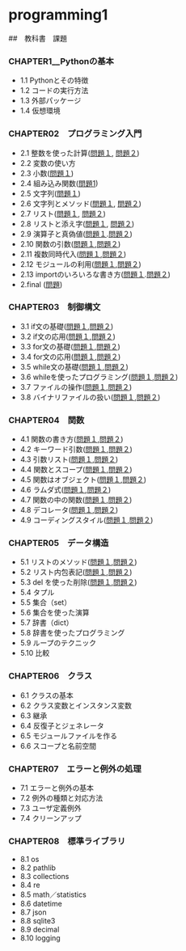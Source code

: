# programming1


##　教科書　課題

### CHAPTER1__Pythonの基本

- 1.1 Pythonとその特徴
- 1.2 コードの実行方法
- 1.3 外部パッケージ
- 1.4 仮想環境
### CHAPTER02　プログラミング入門
- 2.1 整数を使った計算([問題１](CHAPTER02/Q2_1_1.py), [問題２](CHAPTER02/Q2_1_2.py))
- 2.2 変数の使い方
- 2.3 小数([問題１](CHAPTER02/Q2_3_1.py))
- 2.4 組み込み関数([問題1](CHAPTER02/Q2_4_1.py))
- 2.5 文字列([問題１](CHAPTER02/Q2_5_2.py))
- 2.6 文字列とメソッド([問題１](CHAPTER02/Q2_6_1.py), [問題２](CHAPTER02/Q2_6_2.py))
- 2.7 リスト([問題１](CHAPTER02/Q2_7_1.py), [問題２](CHAPTER02/Q2_7_2.py))
- 2.8 リストと添え字([問題１](CHAPTER02/Q2_8_1.py), [問題２](CHAPTER02/Q2_8_2.py))
- 2.9 演算子と真偽値([問題１](CHAPTER02/Q2_9_1.py).[問題２](CHAPTER02/Q2_9_2.py))
- 2.10 関数の引数([問題１](CHAPTER02/Q2_10_1.py),[問題２](CHAPTER02/Q2_10_2.py))
- 2.11 複数同時代入([問題１](CHAPTER02/Q2_11_1.py),[問題２](CHAPTER02/Q2_11_2.py))
- 2.12 モジュールの利用([問題１](CHAPTER02/Q2_12_1.py),[問題２](CHAPTER02/Q2_12_2.py))
- 2.13 importのいろいろな書き方([問題１](CHAPTER02/Q2_13_1.py).[問題２](CHAPTER02/Q2_13_2.py))
- 2.final ([問題](CHAPTER02/Q2_final.py))
### CHAPTER03　制御構文
- 3.1 if文の基礎([問題１](CHAPTER03/Q3_1_1.py),[問題２](CHAPTER03/Q3_1_2.py))
- 3.2 if文の応用([問題１](CHAPTER03/Q3_2_1.py),[問題２](CHAPTER03/Q3_2_2.py))
- 3.3 for文の基礎([問題１](CHAPTER03/Q3_3_1.py),[問題２](CHAPTER03/Q3_3_2.py))
- 3.4 for文の応用([問題１](CHAPTER03/Q3_4_1.py),[問題２](CHAPTER03/Q3_4_2.py))
- 3.5 while文の基礎([問題１](CHAPTER03/Q3_5_1.py),[問題２](CHAPTER03/Q3_5_2.py))
- 3.6 whileを使ったプログラミング([問題１](CHAPTER03/Q3_6_1.py),[問題２](CHAPTER03/Q3_6_2.py))
- 3.7 ファイルの操作([問題１](CHAPTER03/Q3_7_1.py),[問題２](CHAPTER03/Q3_7_2.py))
- 3.8 バイナリファイルの扱い([問題１](CHAPTER03/Q3_8_1.py),[問題２](CHAPTER03/Q3_8_2.py))
### CHAPTER04　関数
- 4.1 関数の書き方([問題１](CHAPTER04/Q4_1_1.py),[問題２](CHAPTER04/Q4_1_2.py))
- 4.2 キーワード引数([問題１](CHAPTER04/Q4_2_1.py),[問題２](CHAPTER04/Q4_2_2.py))
- 4.3 引数リスト([問題１](CHAPTER04/Q4_3_1.py),[問題２](CHAPTER04/Q4_3_2.py))
- 4.4 関数とスコープ([問題１](CHAPTER04/Q4_4_1.py),[問題２](CHAPTER04/Q4_4_2.py))
- 4.5 関数はオブジェクト([問題１](CHAPTER04/Q4_5_1.py),[問題２](CHAPTER04/Q4_5_2.py))
- 4.6 ラムダ式([問題１](CHAPTER04/Q4_6_1.py),[問題２](CHAPTER04/Q4_6_2.py))
- 4.7 関数の中の関数([問題１](CHAPTER04/Q4_7_1.py),[問題２](CHAPTER04/Q4_7_2.py))
- 4.8 デコレータ([問題１](CHAPTER04/Q4_8_1.py),[問題２](CHAPTER04/Q4_8_2.py))
- 4.9 コーディングスタイル([問題１](CHAPTER04/Q4_9_1.py),[問題２](CHAPTER04/Q4_9_2.py))
### CHAPTER05　データ構造
- 5.1 リストのメソッド([問題１](CHAPTER05/Q5_1_1.py),[問題２](CHAPTER05/Q5_1_2.py))
- 5.2 リスト内包表記([問題１](CHAPTER05/Q5_2_1.py),[問題２](CHAPTER05/Q5_2_2.py))
- 5.3 del を使った削除([問題１](CHAPTER05/Q5_3_1.py),[問題２](CHAPTER05/Q5_3_2.py))
- 5.4 タプル
- 5.5 集合（set）
- 5.6 集合を使った演算
- 5.7 辞書（dict）
- 5.8 辞書を使ったプログラミング
- 5.9 ループのテクニック
- 5.10 比較
### CHAPTER06　クラス
- 6.1 クラスの基本
- 6.2 クラス変数とインスタンス変数
- 6.3 継承
- 6.4 反復子とジェネレータ
- 6.5 モジュールファイルを作る
- 6.6 スコープと名前空間
### CHAPTER07　エラーと例外の処理
- 7.1 エラーと例外の基本
- 7.2 例外の種類と対応方法
- 7.3 ユーザ定義例外
- 7.4 クリーンアップ
### CHAPTER08　標準ライブラリ
- 8.1 os
- 8.2 pathlib
- 8.3 collections
- 8.4 re
- 8.5 math／statistics
- 8.6 datetime
- 8.7 json
- 8.8 sqlite3
- 8.9 decimal
- 8.10 logging
